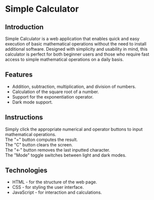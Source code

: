 <h1>Simple Calculator</h1>

<h2>Introduction</h2>
<p>Simple Calculator is a web application that enables quick and easy execution of basic mathematical operations without the need to install additional software. Designed with simplicity and usability in mind, this calculator is perfect for both beginner users and those who require fast access to simple mathematical operations on a daily basis.</p>

<h2>Features</h2>
<ul>
  <li>Addition, subtraction, multiplication, and division of numbers.</li>
  <li>Calculation of the square root of a number.</li>
  <li>Support for the exponentiation operator.</li>
  <li>Dark mode support.</li>
</ul>

<h2>Instructions</h2>
<p>Simply click the appropriate numerical and operator buttons to input mathematical operations.<br>
The "=" button computes the result.<br>
The "C" button clears the screen.<br>
The "←" button removes the last inputted character.<br>
The "Mode" toggle switches between light and dark modes.</p>

<h2>Technologies</h2>
<ul>
  <li>HTML - for the structure of the web page.</li>
  <li>CSS - for styling the user interface.</li>
  <li>JavaScript - for interaction and calculations.</li>
</ul>
